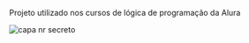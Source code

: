 Projeto utilizado nos cursos de lógica de programação da Alura

![capa nr secreto](https://github.com/user-attachments/assets/d76a4bba-f0b2-49cd-92d6-dd9a6472ae60)
